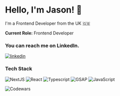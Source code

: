 # Hello, I'm Jason! :wave:
I'm a Frontend Developer from the UK 🇬🇧

**Current Role:** Frontend Developer  

### You can reach me on LinkedIn.
[![linkedin](https://img.shields.io/badge/LinkedIn-0A66C2?style=for-the-badge&logo=LinkedIn&logoColor=white)](https://www.linkedin.com/in/jason-blackburn-frontend-developer/)

### Tech Stack  
![NextJS](https://img.shields.io/badge/Vue.Js-000000?style=for-the-badge&logo=Next.js&logoColor=white) ![React](https://img.shields.io/badge/React-61DAFB?style=for-the-badge&logo=React&logoColor=black) ![Typescript](https://img.shields.io/badge/Typescript-3178C6?style=for-the-badge&logo=Typescript&logoColor=white) ![GSAP](https://img.shields.io/badge/GSAP-88CE02?style=for-the-badge&logo=Greensock&logoColor=black) ![JavaScript](https://img.shields.io/badge/Javascript-F7DF1E?style=for-the-badge&logo=Javascript&logoColor=black) 

![Codewars](https://github.r2v.ch/codewars?user=jblackburndev&stroke=blue)







<!--
**JBlackburn94/JBlackburn94** is a ✨ _special_ ✨ repository because its `README.md` (this file) appears on your GitHub profile.

Here are some ideas to get you started:

- 🔭 I’m currently working on ...
- 🌱 I’m currently learning ...
- 👯 I’m looking to collaborate on ...
- 🤔 I’m looking for help with ...
- 💬 Ask me about ...
- 📫 How to reach me: ...
- 😄 Pronouns: ...
- ⚡ Fun fact: ...
-->
